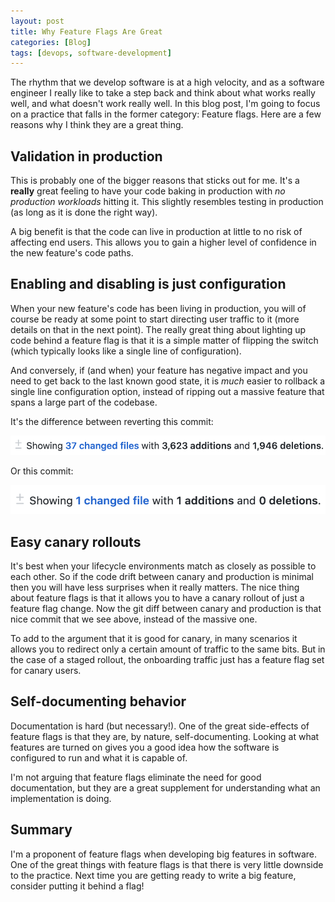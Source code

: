 ```yaml
---
layout: post
title: Why Feature Flags Are Great
categories: [Blog]
tags: [devops, software-development]
---
```


The rhythm that we develop software is at a high velocity, and as a software engineer I really like to take a step back and think about what works really well, and what doesn't work really well. In this blog post, I'm going to focus on a practice that falls in the former category: Feature flags. Here are a few reasons why I think they are a great thing.

## Validation in production

This is probably one of the bigger reasons that sticks out for me. It's a **really** great feeling to have your code baking in production with *no production workloads* hitting it. This slightly resembles testing in production (as long as it is done the right way).

A big benefit is that the code can live in production at little to no risk of affecting end users. This allows you to gain a higher level of confidence in the new feature's code paths.

## Enabling and disabling is just configuration

When your new feature's code has been living in production, you will of course be ready at some point to start directing user traffic to it (more details on that in the next point). The really great thing about lighting up code behind a feature flag is that it is a simple matter of flipping the switch (which typically looks like a single line of configuration).

And conversely, if (and when) your feature has negative impact and you need to get back to the last known good state, it is *much* easier to rollback a single line configuration option, instead of ripping out a massive feature that spans a large part of the codebase.

It's the difference between reverting this commit:

![Bad feature flags commit](/images/feature-flags-bad.png)

Or this commit:

![Good feature flags commit](/images/feature-flags-good.png)

## Easy canary rollouts

It's best when your lifecycle environments match as closely as possible to each other. So if the code drift between canary and production is minimal then you will have less surprises when it really matters. The nice thing about feature flags is that it allows you to have a canary rollout of just a feature flag change. Now the git diff between canary and production is that nice commit that we see above, instead of the massive one.

To add to the argument that it is good for canary, in many scenarios it allows you to redirect only a certain amount of traffic to the same bits. But in the case of a staged rollout, the onboarding traffic just has a feature flag set for canary users.

## Self-documenting behavior

Documentation is hard (but necessary!). One of the great side-effects of feature flags is that they are, by nature, self-documenting. Looking at what features are turned on gives you a good idea how the software is configured to run and what it is capable of.

I'm not arguing that feature flags eliminate the need for good documentation, but they are a great supplement for understanding what an implementation is doing.

## Summary

I'm a proponent of feature flags when developing big features in software. One of the great things with feature flags is that there is very little downside to the practice. Next time you are getting ready to write a big feature, consider putting it behind a flag!
